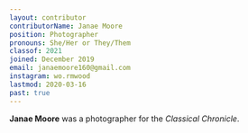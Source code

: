 ```yaml
---
layout: contributor
contributorName: Janae Moore
position: Photographer
pronouns: She/Her or They/Them
classof: 2021
joined: December 2019
email: janaemoore160@gmail.com
instagram: wo.rmwood
lastmod: 2020-03-16
past: true
---
```

**Janae Moore** was a photographer for the *Classical Chronicle*.
